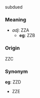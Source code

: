 subdued
### Meaning
+ _adj_: ZZA
    + __eg__: ZZB

### Origin

ZZC

### Synonym

__eg__: ZZD

+ ZZE


